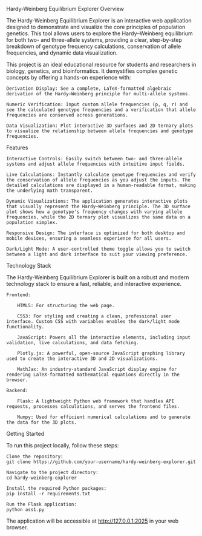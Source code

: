 Hardy-Weinberg Equilibrium Explorer
Overview

The Hardy-Weinberg Equilibrium Explorer is an interactive web application designed to demonstrate and visualize the core principles of population genetics. This tool allows users to explore the Hardy–Weinberg equilibrium for both two- and three-allele systems, providing a clear, step-by-step breakdown of genotype frequency calculations, conservation of allele frequencies, and dynamic data visualization.

This project is an ideal educational resource for students and researchers in biology, genetics, and bioinformatics. It demystifies complex genetic concepts by offering a hands-on experience with:

    Derivation Display: See a complete, LaTeX-formatted algebraic derivation of the Hardy–Weinberg principle for multi-allele systems.

    Numeric Verification: Input custom allele frequencies (p, q, r) and see the calculated genotype frequencies and a verification that allele frequencies are conserved across generations.

    Data Visualization: Plot interactive 3D surfaces and 2D ternary plots to visualize the relationship between allele frequencies and genotype frequencies.

Features

    Interactive Controls: Easily switch between two- and three-allele systems and adjust allele frequencies with intuitive input fields.

    Live Calculations: Instantly calculate genotype frequencies and verify the conservation of allele frequencies as you adjust the inputs. The detailed calculations are displayed in a human-readable format, making the underlying math transparent.

    Dynamic Visualizations: The application generates interactive plots that visually represent the Hardy–Weinberg principle. The 3D surface plot shows how a genotype's frequency changes with varying allele frequencies, while the 2D ternary plot visualizes the same data on a population simplex.

    Responsive Design: The interface is optimized for both desktop and mobile devices, ensuring a seamless experience for all users.

    Dark/Light Mode: A user-controlled theme toggle allows you to switch between a light and dark interface to suit your viewing preference.

Technology Stack

The Hardy-Weinberg Equilibrium Explorer is built on a robust and modern technology stack to ensure a fast, reliable, and interactive experience.

    Frontend:

        HTML5: For structuring the web page.

        CSS3: For styling and creating a clean, professional user interface. Custom CSS with variables enables the dark/light mode functionality.

        JavaScript: Powers all the interactive elements, including input validation, live calculations, and data fetching.

        Plotly.js: A powerful, open-source JavaScript graphing library used to create the interactive 3D and 2D visualizations.

        MathJax: An industry-standard JavaScript display engine for rendering LaTeX-formatted mathematical equations directly in the browser.

    Backend:

        Flask: A lightweight Python web framework that handles API requests, processes calculations, and serves the frontend files.

        Numpy: Used for efficient numerical calculations and to generate the data for the 3D plots.

Getting Started

To run this project locally, follow these steps:

    Clone the repository:
    git clone https://github.com/your-username/hardy-weinberg-explorer.git

    Navigate to the project directory:
    cd hardy-weinberg-explorer

    Install the required Python packages:
    pip install -r requirements.txt

    Run the Flask application:
    python ass1.py

The application will be accessible at http://127.0.0.1:2025 in your web browser.
